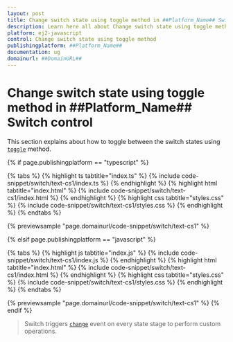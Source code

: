 ```yaml
---
layout: post
title: Change switch state using toggle method in ##Platform_Name## Switch control | Syncfusion
description: Learn here all about Change switch state using toggle method in Syncfusion ##Platform_Name## Switch control of Syncfusion Essential JS 2 and more.
platform: ej2-javascript
control: Change switch state using toggle method 
publishingplatform: ##Platform_Name##
documentation: ug
domainurl: ##DomainURL##
---
```


# Change switch state using toggle method in ##Platform_Name## Switch control

This section explains about how to toggle between the switch states using [`toggle`](../../api/switch/#toggle) method.

{% if page.publishingplatform == "typescript" %}

 {% tabs %}
{% highlight ts tabtitle="index.ts" %}
{% include code-snippet/switch/text-cs1/index.ts %}
{% endhighlight %}
{% highlight html tabtitle="index.html" %}
{% include code-snippet/switch/text-cs1/index.html %}
{% endhighlight %}
{% highlight css tabtitle="styles.css" %}
{% include code-snippet/switch/text-cs1/styles.css %}
{% endhighlight %}
{% endtabs %}
        
{% previewsample "page.domainurl/code-snippet/switch/text-cs1" %}

{% elsif page.publishingplatform == "javascript" %}

{% tabs %}
{% highlight js tabtitle="index.js" %}
{% include code-snippet/switch/text-cs1/index.js %}
{% endhighlight %}
{% highlight html tabtitle="index.html" %}
{% include code-snippet/switch/text-cs1/index.html %}
{% endhighlight %}
{% highlight css tabtitle="styles.css" %}
{% include code-snippet/switch/text-cs1/styles.css %}
{% endhighlight %}
{% endtabs %}

{% previewsample "page.domainurl/code-snippet/switch/text-cs1" %}
{% endif %}

> Switch triggers [`change`](../../api/switch/#change) event on every state stage to perform custom operations.